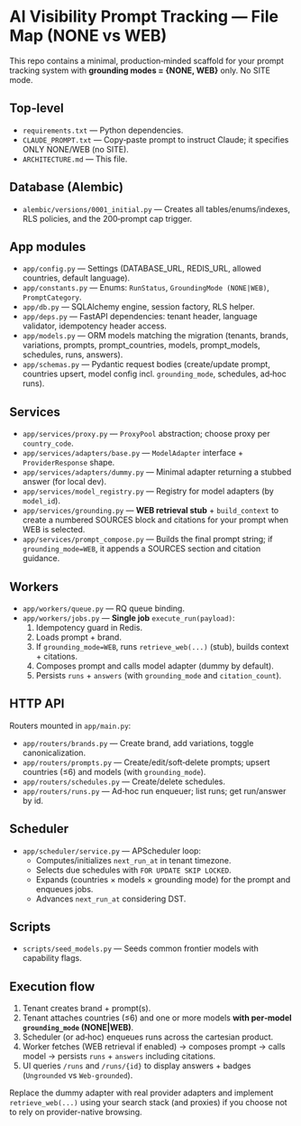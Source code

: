 # AI Visibility Prompt Tracking — File Map (NONE vs WEB)

This repo contains a minimal, production‑minded scaffold for your prompt tracking system with **grounding modes = {NONE, WEB}** only. No SITE mode.

## Top‑level
- `requirements.txt` — Python dependencies.
- `CLAUDE_PROMPT.txt` — Copy‑paste prompt to instruct Claude; it specifies ONLY NONE/WEB (no SITE).
- `ARCHITECTURE.md` — This file.

## Database (Alembic)
- `alembic/versions/0001_initial.py` — Creates all tables/enums/indexes, RLS policies, and the 200‑prompt cap trigger.

## App modules
- `app/config.py` — Settings (DATABASE_URL, REDIS_URL, allowed countries, default language).
- `app/constants.py` — Enums: `RunStatus`, `GroundingMode (NONE|WEB)`, `PromptCategory`.
- `app/db.py` — SQLAlchemy engine, session factory, RLS helper.
- `app/deps.py` — FastAPI dependencies: tenant header, language validator, idempotency header access.
- `app/models.py` — ORM models matching the migration (tenants, brands, variations, prompts, prompt_countries, models, prompt_models, schedules, runs, answers).
- `app/schemas.py` — Pydantic request bodies (create/update prompt, countries upsert, model config incl. `grounding_mode`, schedules, ad‑hoc runs).

## Services
- `app/services/proxy.py` — `ProxyPool` abstraction; choose proxy per `country_code`.
- `app/services/adapters/base.py` — `ModelAdapter` interface + `ProviderResponse` shape.
- `app/services/adapters/dummy.py` — Minimal adapter returning a stubbed answer (for local dev).
- `app/services/model_registry.py` — Registry for model adapters (by `model_id`).
- `app/services/grounding.py` — **WEB retrieval stub** + `build_context` to create a numbered SOURCES block and citations for your prompt when WEB is selected.
- `app/services/prompt_compose.py` — Builds the final prompt string; if `grounding_mode=WEB`, it appends a SOURCES section and citation guidance.

## Workers
- `app/workers/queue.py` — RQ queue binding.
- `app/workers/jobs.py` — **Single job** `execute_run(payload)`:
  1. Idempotency guard in Redis.
  2. Loads prompt + brand.
  3. If `grounding_mode=WEB`, runs `retrieve_web(...)` (stub), builds context + citations.
  4. Composes prompt and calls model adapter (dummy by default).
  5. Persists `runs` + `answers` (with `grounding_mode` and `citation_count`).

## HTTP API
Routers mounted in `app/main.py`:
- `app/routers/brands.py` — Create brand, add variations, toggle canonicalization.
- `app/routers/prompts.py` — Create/edit/soft‑delete prompts; upsert countries (≤6) and models (with `grounding_mode`).
- `app/routers/schedules.py` — Create/delete schedules.
- `app/routers/runs.py` — Ad‑hoc run enqueuer; list runs; get run/answer by id.

## Scheduler
- `app/scheduler/service.py` — APScheduler loop:
  - Computes/initializes `next_run_at` in tenant timezone.
  - Selects due schedules with `FOR UPDATE SKIP LOCKED`.
  - Expands (countries × models × grounding mode) for the prompt and enqueues jobs.
  - Advances `next_run_at` considering DST.

## Scripts
- `scripts/seed_models.py` — Seeds common frontier models with capability flags.

## Execution flow
1. Tenant creates brand + prompt(s).
2. Tenant attaches countries (≤6) and one or more models **with per‑model `grounding_mode` (NONE|WEB)**.
3. Scheduler (or ad‑hoc) enqueues runs across the cartesian product.
4. Worker fetches (WEB retrieval if enabled) → composes prompt → calls model → persists `runs` + `answers` including citations.
5. UI queries `/runs` and `/runs/{id}` to display answers + badges (`Ungrounded` vs `Web‑grounded`).

Replace the dummy adapter with real provider adapters and implement `retrieve_web(...)` using your search stack (and proxies) if you choose not to rely on provider-native browsing.
